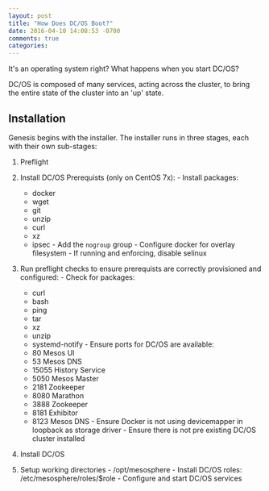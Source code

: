 ```yaml
---
layout: post
title: "How Does DC/OS Boot?"
date: 2016-04-10 14:08:53 -0700
comments: true
categories: 
---
```

It's an operating system right? What happens when you start DC/OS? 

DC/OS is composed of many services, acting across the cluster, to bring the entire state of the cluster into an 'up' state. 

## Installation
Genesis begins with the installer. The installer runs in three stages, each with their own sub-stages:

1. Preflight
  1. Install DC/OS Prerequists (only on CentOS 7x):
    - Install packages:
      - docker
      - wget
      - git
      - unzip
      - curl
      - xz
      - ipsec
    - Add the `nogroup` group
    - Configure docker for overlay filesystem
    - If running and enforcing, disable selinux
  1. Run preflight checks to ensure prerequists are correctly provisioned and configured:
    - Check for packages: 
      - curl
      - bash
      - ping
      - tar
      - xz 
      - unzip
      - systemd-notify
    - Ensure ports for DC/OS are available:
      - 80 Mesos UI
      - 53 Mesos DNS
      - 15055 History Service
      - 5050 Mesos Master
      - 2181 Zookeeper
      - 8080 Marathon
      - 3888 Zookeeper
      - 8181 Exhibitor
      - 8123 Mesos DNS
    - Ensure Docker is not using devicemapper in loopback as storage driver
    - Ensure there is not pre existing DC/OS cluster installed

1. Install DC/OS
  1. Setup working directories
    - /opt/mesosphere
    - Install DC/OS roles: /etc/mesosphere/roles/$role
    - Configure and start DC/OS services
 
